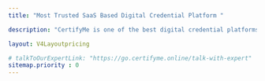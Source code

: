 ```yaml
---
title: "Most Trusted SaaS Based Digital Credential Platform "

description: "CertifyMe is one of the best digital credential platforms offering verifiable digital badges and digital certificates. Start your credentialing journey today."

layout: V4Layoutpricing

# talkToOurExpertLink: "https://go.certifyme.online/talk-with-expert"
sitemap.priority : 0
---
```

